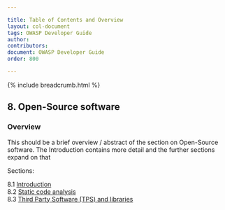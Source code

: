```yaml
---

title: Table of Contents and Overview
layout: col-document
tags: OWASP Developer Guide
author:
contributors:
document: OWASP Developer Guide
order: 800

---
```


{% include breadcrumb.html %}

## 8. Open-Source software

### Overview

This should be a brief overview / abstract of the section on Open-Source software.
The Introduction contains more detail and the further sections expand on that

Sections:

8.1 [Introduction](01-open-source-software.md)  
8.2 [Static code analysis](02-sca.md)  
8.3 [Third Party Software (TPS) and libraries](03-tps.md)
